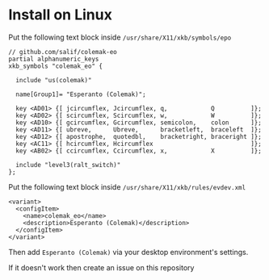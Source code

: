 # Install on Linux

Put the following text block inside `/usr/share/X11/xkb/symbols/epo`

```
// github.com/salif/colemak-eo
partial alphanumeric_keys
xkb_symbols "colemak_eo" {

  include "us(colemak)"

  name[Group1]= "Esperanto (Colemak)";

  key <AD01> {[ jcircumflex, Jcircumflex, q,            Q          ]};
  key <AD02> {[ scircumflex, Scircumflex, w,            W          ]};
  key <AD10> {[ gcircumflex, Gcircumflex, semicolon,    colon      ]};
  key <AD11> {[ ubreve,      Ubreve,      bracketleft,  braceleft  ]};
  key <AD12> {[ apostrophe,  quotedbl,    bracketright, braceright ]};
  key <AC11> {[ hcircumflex, Hcircumflex                           ]};
  key <AB02> {[ ccircumflex, Ccircumflex, x,            X          ]};

  include "level3(ralt_switch)"
};
```

Put the following text block inside `/usr/share/X11/xkb/rules/evdev.xml`

```
<variant>
  <configItem>
    <name>colemak_eo</name>
    <description>Esperanto (Colemak)</description>
  </configItem>
</variant>
```

Then add `Esperanto (Colemak)` via your desktop environment's settings.

If it doesn't work then create an issue on this repository
